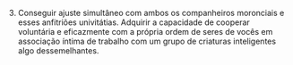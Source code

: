 ﻿3. Conseguir ajuste simultâneo com ambos os companheiros moronciais e esses anfitriões univitátias. Adquirir a capacidade de cooperar voluntária e eficazmente com a própria ordem de seres de vocês em associação íntima de trabalho com um grupo de criaturas inteligentes algo dessemelhantes.